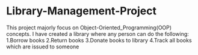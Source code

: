 # Library-Management-Project
This project majorly focus on Object-Oriented_Programming(OOP) concepts. 
I have created a library where any person can do the following:
1.Borrow books
2.Return books
3.Donate books to library
4.Track all books which are issued to someone
